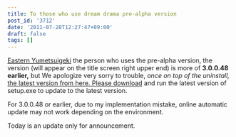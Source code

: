 ```yaml
---
title: To those who use dream drama pre-alpha version
post_id: '3712'
date: '2011-07-28T12:27:47+09:00'
draft: false
tags: []
---
```


[Eastern Yumetsuigeki](/!/thC/) the person who uses the pre-alpha version, the version (will appear on the title screen right upper end) is more of **3.0.0.48 earlier,** but We apologize very sorry to trouble, _once on top of the uninstall,_ [the latest version from here. Please download](/!/thC/nph-thC3.0TrGetNightlyBuild.cgi) and run the latest version of setup.exe to update to the latest version.

For 3.0.0.48 or earlier, due to my implementation mistake, online automatic update may not work depending on the environment.

Today is an update only for announcement.